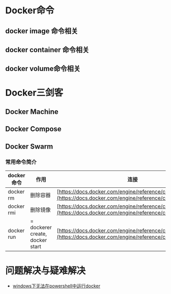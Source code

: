 # Docker命令

## docker image 命令相关

## docker container 命令相关

## docker volume命令相关


# Docker三剑客

## Docker Machine

## Docker Compose

## Docker Swarm


### 常用命令简介

| docker 命令 | 作用                            | 连接                                                         |
| ----------- | ------------------------------- | ------------------------------------------------------------ |
| docker rm   | 删除容器                        | [https://docs.docker.com/engine/reference/commandline/rm/](https://docs.docker.com/engine/reference/commandline/rm/) |
| docker rmi  | 删除镜像                        | [https://docs.docker.com/engine/reference/commandline/rmi/](https://docs.docker.com/engine/reference/commandline/rmi/) |
| docker run  | = dockerer create, docker start | [https://docs.docker.com/engine/reference/commandline/run/](https://docs.docker.com/engine/reference/commandline/run/) |



# 问题解决与疑难解决

- [windows下无法在powershell中运行docker ](<https://zhidao.baidu.com/question/2120616223445311987.html>)


